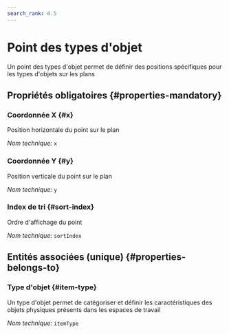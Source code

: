```yaml
---
search_rank: 0.5
---    
```

# Point des types d'objet
<!--- THIS FILE IS GENERATED PLEASE DO NOT EDIT IT DIRECTLY --->

Un point des types d'objet permet de définir des positions spécifiques pour les types d'objets sur les plans

<OH code="itemTypePoint"/>




## Propriétés obligatoires {#properties-mandatory}
    
### Coordonnée X {#x}

Position horizontale du point sur le plan

*Nom technique:* ```x```
<PH code="itemTypePoint:x"/>

### Coordonnée Y {#y}

Position verticale du point sur le plan

*Nom technique:* ```y```
<PH code="itemTypePoint:y"/>

### Index de tri {#sort-index}

Ordre d'affichage du point

*Nom technique:* ```sortIndex```
<PH code="itemTypePoint:sortIndex"/>

    



## Entités associées (unique) {#properties-belongs-to}

### Type d'objet {#item-type}

Un type d'objet permet de catégoriser et définir les caractéristiques des objets physiques présents dans les espaces de travail

*Nom technique:* ```itemType```
<PH code="itemTypePoint:itemType"/>





